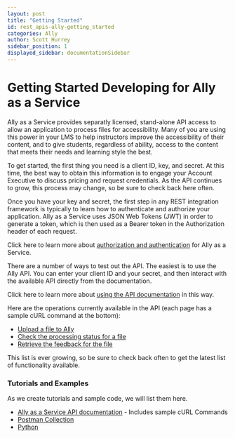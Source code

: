 ```yaml
---
layout: post
title: "Getting Started"
id: rest_apis-ally-getting_started
categories: Ally
author: Scott Hurrey
sidebar_position: 1
displayed_sidebar: documentationSidebar
---
```


# Getting Started Developing for Ally as a Service

Ally as a Service provides separatly licensed, stand-alone API access to allow an application to process files for accessibility. Many of you are using this power in your LMS to help instructors improve the accessibility of their content, and to give students, regardless of ability, access to the content that meets their needs and learning style the best.

To get started, the first thing you need is a client ID, key, and secret. At this time, the best way to obtain this information is to engage your Account Executive to discuss pricing and request credentials. As the API continues to grow, this process may change, so be sure to check back here often.

Once you have your key and secret, the first step in any REST integration framework is typically to learn how to authenticate and authorize your application. Ally as a Service uses JSON Web Tokens (JWT) in order to generate a token, which is then used as a Bearer token in the Authorization header of each request.

Click here to learn more about [authorization and authentication](auth.md) for Ally as a Service.

There are a number of ways to test out the API. The easiest is to use the Ally API. You can enter your client ID and your secret, and then interact with the available API directly from the documentation.

Click here to learn more about [using the API documentation](/docs/rest-apis/ally/about-api-documentation.md) in this way.

Here are the operations currently available in the API (each page has a sample cURL command at the bottom):

- [Upload a file to Ally](uploading-files.md)
- [Check the processing status for a file](check-status.md)
- [Retrieve the feedback for the file](get-feedback.md)

This list is ever growing, so be sure to check back often to get the latest list of functionality available.

### Tutorials and Examples

As we create tutorials and sample code, we will list them here.

- [Ally as a Service API documentation](https://ally.ac/api/) - Includes sample cURL Commands
- [Postman Collection](https://github.com/blackboard/BBDN-AaaS-Postman)
- [Python](https://github.com/blackboard/BBDN-AaaS-Python)

